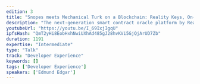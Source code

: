```yaml
---
edition: 3
title: "Snopes meets Mechanical Turk on a Blockchain: Reality Keys, On-chain Truth Verification and Subjectivocracy"
description: "The next-generation smart contract oracle platform by Reality Keys crowd-sources the process of data gathering and fact checking with an incentive-based system on the Ethereum blockchain. Our system is designed allow contract authors to fetch arbitrary structured or unstructured factual data, without relying on a pre-existing trusted off-chain data source."
youtubeUrl: "https://youtu.be/I_69IxjIgqU"
ipfsHash: "QmT2yHi8EobHxhNwiUXhAd485gJ28hvKVi5GjQjArUD7Zb"
duration: 1191
expertise: "Intermediate"
type: "Talk"
track: "Developer Experience"
keywords: []
tags: ['Developer Experience']
speakers: ['Edmund Edgar']
---
```

